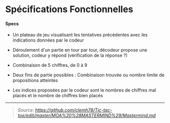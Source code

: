 
Spécifications Fonctionnelles
===================



#### Specs

- Un plateau de jeu visualisant les tentatives précédentes avec les indications données par le codeur

- Déroulement d'un partie en tour par tour, décodeur propose une solution, codeur y répond (vérification de la réponse ?)

- Combinaison de 5 chiffres, de 0 à 9

- Deux fins de partie possibles : Combinaison trouvée ou nombre limite de propositions atteintes

- Les indices proposées par le codeur sont le nombres de chiffres mal placés et le nombre de chiffres bien placés

 
----------

> *Source: https://github.com/clemh78/Tic-tac-toe/edit/master/MOA%20%28MASTERMIND%29/Mastermind.md*
